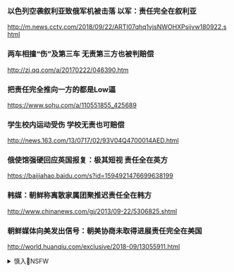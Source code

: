 ### 以色列空袭叙利亚致俄军机被击落 以军：责任完全在叙利亚
http://m.news.cctv.com/2018/09/22/ARTI07qhq1vjsNWOHXPsijvw180922.shtml

### 两车相撞“伤”及第三车 无责第三方也被判赔偿
http://zj.qq.com/a/20170222/046390.htm

### 把责任完全推向一方的都是Low逼
https://www.sohu.com/a/110551855_425689

### 学生校内运动受伤 学校无责也可赔偿
http://news.163.com/13/0717/02/93V04Q4700014AED.html

### 俄使馆强硬回应英国报复：极其短视 责任全在英方
https://baijiahao.baidu.com/s?id=1594921476699638199

### 韩媒：朝鲜称离散家属团聚推迟责任全在韩方
http://www.chinanews.com/gj/2013/09-22/5306825.shtml

### 朝鲜媒体向美发出信号：朝美协商未取得进展责任完全在美国
http://world.huanqiu.com/exclusive/2018-09/13055911.html

<details><summary>慎入🔞NSFW</summary>

Not Safe For Work
![](https://upload.wikimedia.org/wikipedia/commons/thumb/d/d3/Biohazard_Symbol_Specification.png/210px-Biohazard_Symbol_Specification.png)

<details><summary><b>风险自理Use At Your Own Risk🈲</summary>

### z方：z美目前局面是z方不愿看到的，责任完全在美方
https://baijiahao.baidu.com/s?id=1673375835925322956

### z方：z英关系受损 责任全在英方
http://news.163.com/12/0615/04/840UQTTR00014AED.html

### g台办：两岸沟通机制停摆责任完全在台湾一方
https://www.guancha.cn/local/2016_06_29_365788.shtml

### z方全面驳斥美方贸易指控：贸易战责任完全在美方
http://www.cankaoxiaoxi.com/china/20180713/2292065.shtml

### g防部新闻发言人回应当前z美出现的问题，错误完全在美方 责任完全在美方
http://njrb.njdaily.cn/njrb/html/2018-09/28/content_514612.htm

### 事情发展到今天，责任全在美方
http://www.xinhuanet.com/2018-07/14/c_1123126012.htm

### 外交部：z日关系面临严峻局面责任完全在日方
http://news.163.com/12/0920/08/8BR4IMGD0001124J.html

### 外交部回应暂缓印度香客赴藏朝圣：责任完全在印方
http://world.people.com.cn/n1/2017/0628/c1002-29369644.html

</details>
</details>
